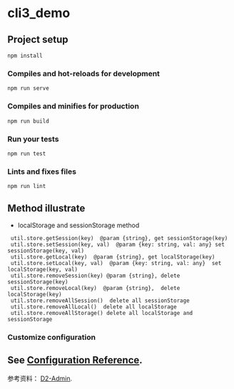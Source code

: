 # cli3_demo

## Project setup
```
npm install
```

### Compiles and hot-reloads for development
```
npm run serve
```

### Compiles and minifies for production
```
npm run build
```

### Run your tests
```
npm run test
```

### Lints and fixes files
```
npm run lint
```

## Method illustrate
* localStorage and sessionStorage method
```
 util.store.getSession(key)  @param {string}, get sessionStorage(key)
 util.store.setSession(key, val)  @param {key: string, val: any} set sessionStorage(key, val)
 util.store.getLocal(key)  @param {string}, get localStorage(key)
 util.store.setLocal(key, val)  @param {key: string, val: any}  set localStorage(key, val)
 util.store.removeSession(key) @param {string}, delete sessionStorage(key)
 util.store.removeLocal(key)  @param {string},  delete localStorage(key)
 util.store.removeAllSession()  delete all sessionStorage
 util.store.removeAllLocal()  delete all localStorage
 util.store.removeAllStorage() delete all localStorage and sessionStorage
```
### Customize configuration
See [Configuration Reference](https://cli.vuejs.org/config/).
---
参考资料： [D2-Admin](https://github.com/d2-projects/d2-admin).
